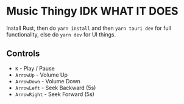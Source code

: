 # Music Thingy IDK WHAT IT DOES

Install Rust, then do `yarn install` and then `yarn tauri dev` for full functionality, else do `yarn dev` for UI things.

## Controls

- `K` - Play / Pause
- `ArrowUp` - Volume Up
- `ArrowDown` - Volume Down
- `ArrowLeft` - Seek Backward (5s)
- `ArrowRight` - Seek Forward (5s)
